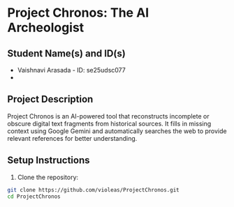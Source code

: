 # Project Chronos: The AI Archeologist

## Student Name(s) and ID(s)
- Vaishnavi Arasada - ID: se25udsc077
- 

## Project Description
Project Chronos is an AI-powered tool that reconstructs incomplete or obscure digital text fragments from historical sources. It fills in missing context using Google Gemini and automatically searches the web to provide relevant references for better understanding.

## Setup Instructions
1. Clone the repository:
```bash
git clone https://github.com/violeas/ProjectChronos.git
cd ProjectChronos
